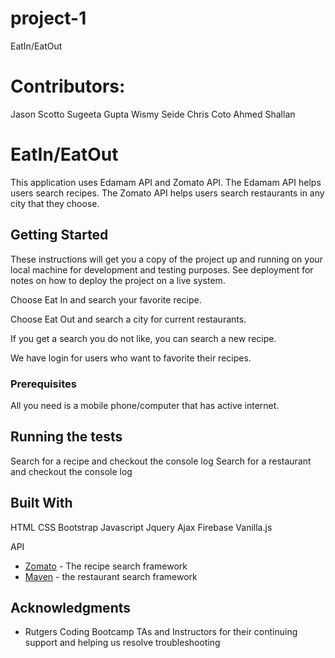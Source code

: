 # project-1
EatIn/EatOut

# Contributors:
Jason Scotto
Sugeeta Gupta
Wismy Seide
Chris Coto
Ahmed Shallan

# EatIn/EatOut

This application uses Edamam API and Zomato API. The Edamam API helps users search recipes.  The Zomato API helps users search restaurants in any city that they choose.

## Getting Started

These instructions will get you a copy of the project up and running on your local machine for development and testing purposes. See deployment for notes on how to deploy the project on a live system.

Choose Eat In and search your favorite recipe.

Choose Eat Out and search a city for current restaurants. 

If you get a search you do not like, you can search a new recipe.

We have login for users who want to favorite their recipes.

### Prerequisites

All you need is a mobile phone/computer that has active internet.


## Running the tests

Search for a recipe and checkout the console log
Search for a restaurant and checkout the console log


## Built With

HTML
CSS
Bootstrap
Javascript
Jquery
Ajax
Firebase
Vanilla.js


API
* [Zomato](https://developers.zomato.com/api) - The recipe search framework
* [Maven](https://developer.edamam.com/) - the restaurant search framework


## Acknowledgments

* Rutgers Coding Bootcamp TAs and Instructors for their continuing support and helping us resolve troubleshooting

